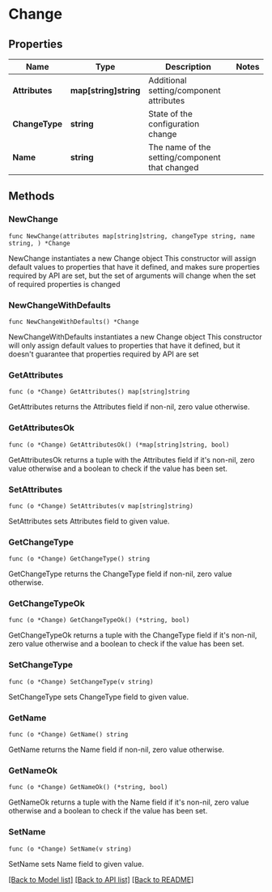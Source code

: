 # Change

## Properties

Name | Type | Description | Notes
------------ | ------------- | ------------- | -------------
**Attributes** | **map[string]string** | Additional setting/component attributes | 
**ChangeType** | **string** | State of the configuration change | 
**Name** | **string** | The name of the setting/component that changed | 

## Methods

### NewChange

`func NewChange(attributes map[string]string, changeType string, name string, ) *Change`

NewChange instantiates a new Change object
This constructor will assign default values to properties that have it defined,
and makes sure properties required by API are set, but the set of arguments
will change when the set of required properties is changed

### NewChangeWithDefaults

`func NewChangeWithDefaults() *Change`

NewChangeWithDefaults instantiates a new Change object
This constructor will only assign default values to properties that have it defined,
but it doesn't guarantee that properties required by API are set

### GetAttributes

`func (o *Change) GetAttributes() map[string]string`

GetAttributes returns the Attributes field if non-nil, zero value otherwise.

### GetAttributesOk

`func (o *Change) GetAttributesOk() (*map[string]string, bool)`

GetAttributesOk returns a tuple with the Attributes field if it's non-nil, zero value otherwise
and a boolean to check if the value has been set.

### SetAttributes

`func (o *Change) SetAttributes(v map[string]string)`

SetAttributes sets Attributes field to given value.


### GetChangeType

`func (o *Change) GetChangeType() string`

GetChangeType returns the ChangeType field if non-nil, zero value otherwise.

### GetChangeTypeOk

`func (o *Change) GetChangeTypeOk() (*string, bool)`

GetChangeTypeOk returns a tuple with the ChangeType field if it's non-nil, zero value otherwise
and a boolean to check if the value has been set.

### SetChangeType

`func (o *Change) SetChangeType(v string)`

SetChangeType sets ChangeType field to given value.


### GetName

`func (o *Change) GetName() string`

GetName returns the Name field if non-nil, zero value otherwise.

### GetNameOk

`func (o *Change) GetNameOk() (*string, bool)`

GetNameOk returns a tuple with the Name field if it's non-nil, zero value otherwise
and a boolean to check if the value has been set.

### SetName

`func (o *Change) SetName(v string)`

SetName sets Name field to given value.



[[Back to Model list]](../README.md#documentation-for-models) [[Back to API list]](../README.md#documentation-for-api-endpoints) [[Back to README]](../README.md)


